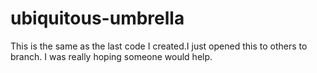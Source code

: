 # ubiquitous-umbrella
This is the same as the last code I created.I just opened this to others to branch. I was really hoping someone would help.
